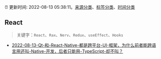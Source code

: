 :alarm_clock: 更新时间: 2022-08-13 05:38:11。[来源分类](../README.md)、[标签分类](../TAGS.md)、[时间分类](../TIMELINE.md)

## React


> 关键字：`React`、`Rax`、`Nerv`、`Redux`、`useEffect`、`Hooks`



- [2022-08-13-Qt-和-React-Native-都是跨平台-UI-框架，为什么前者能跨语言用还叫-Native-开发，后者只能用-TypeScript-却不叫？](https://www.v2ex.com/t/872601) 